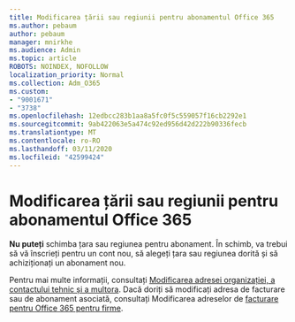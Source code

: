 ```yaml
---
title: Modificarea țării sau regiunii pentru abonamentul Office 365
ms.author: pebaum
author: pebaum
manager: mnirkhe
ms.audience: Admin
ms.topic: article
ROBOTS: NOINDEX, NOFOLLOW
localization_priority: Normal
ms.collection: Adm_O365
ms.custom:
- "9001671"
- "3738"
ms.openlocfilehash: 12edbcc283b1aa8a5fc0f5c559057f16cb2292e1
ms.sourcegitcommit: 9ab422063e5a474c92ed956d42d222b90336fecb
ms.translationtype: MT
ms.contentlocale: ro-RO
ms.lasthandoff: 03/11/2020
ms.locfileid: "42599424"
---
```

# <a name="change-the-country-or-region-for-your-office-365-subscription"></a>Modificarea țării sau regiunii pentru abonamentul Office 365

**Nu puteți** schimba țara sau regiunea pentru abonament. În schimb, va trebui să vă înscrieți pentru un cont nou, să alegeți țara sau regiunea dorită și să achiziționați un abonament nou. 

Pentru mai multe informații, consultați [Modificarea adresei organizației, a contactului tehnic și a multora](https://docs.microsoft.com/microsoft-365/admin/manage/change-address-contact-and-more?view=o365-worldwide). Dacă doriți să modificați adresa de facturare sau de abonament asociată, consultați Modificarea adreselor de [facturare pentru Office 365 pentru firme](https://docs.microsoft.com/microsoft-365/commerce/billing-and-payments/change-your-billing-addresses?view=o365-worldwide). 
